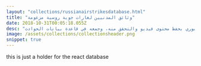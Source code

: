 ```yaml
---
layout: "collections/russianairstrikesdatabase.html"
title: "وثائق المدنيين لغارات جوية روسية مزعومة"
date: 2018-10-31T00:05:18.055Z
desc: "تحتوي هذه المجموعة على مقاطع فيديو نشرها أفراد من بينهم صحفيون، ناشطون، وسائل إعلام وجماعات إنسانية يدّعون أنهم شهدوا غارة جوية روسية استهدفت مدنيين أو بُنى تحتيّة مدنية في سوريا. في هذه المجموعة؛ قام الأرشيف السوري بحفظ محتوى فيديو والتحقق منه، وجمعه في قاعدة بيانات الحوادث."
image: /assets/collections/collectionsheader.png
snippet: true
---
```


this is just a holder for the react database
